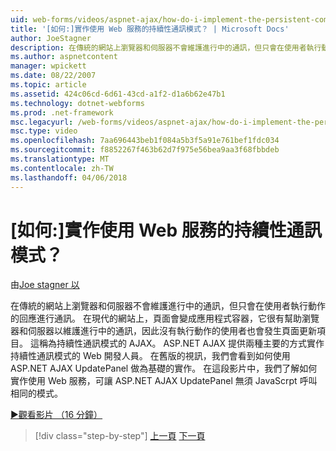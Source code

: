 ```yaml
---
uid: web-forms/videos/aspnet-ajax/how-do-i-implement-the-persistent-communications-pattern-using-web-services
title: '[如何:]實作使用 Web 服務的持續性通訊模式？ | Microsoft Docs'
author: JoeStagner
description: 在傳統的網站上瀏覽器和伺服器不會維護進行中的通訊，但只會在使用者執行動作的回應通訊...
ms.author: aspnetcontent
manager: wpickett
ms.date: 08/22/2007
ms.topic: article
ms.assetid: 424c06cd-6d61-43cd-a1f2-d1a6b62e47b1
ms.technology: dotnet-webforms
ms.prod: .net-framework
msc.legacyurl: /web-forms/videos/aspnet-ajax/how-do-i-implement-the-persistent-communications-pattern-using-web-services
msc.type: video
ms.openlocfilehash: 7aa696443beb1f084a5b3f5a91e761bef1fdc034
ms.sourcegitcommit: f8852267f463b62d7f975e56bea9aa3f68fbbdeb
ms.translationtype: MT
ms.contentlocale: zh-TW
ms.lasthandoff: 04/06/2018
---
```

<a name="how-do-i-implement-the-persistent-communications-pattern-using-web-services"></a>[如何:]實作使用 Web 服務的持續性通訊模式？
====================
由[Joe stagner 以](https://github.com/JoeStagner)

在傳統的網站上瀏覽器和伺服器不會維護進行中的通訊，但只會在使用者執行動作的回應進行通訊。 在現代的網站上，頁面會變成應用程式容器，它很有幫助瀏覽器和伺服器以維護進行中的通訊，因此沒有執行動作的使用者也會發生頁面更新項目。 這稱為持續性通訊模式的 AJAX。 ASP.NET AJAX 提供兩種主要的方式實作持續性通訊模式的 Web 開發人員。 在舊版的視訊，我們會看到如何使用 ASP.NET AJAX UpdatePanel 做為基礎的實作。 在這段影片中，我們了解如何實作使用 Web 服務，可讓 ASP.NET AJAX UpdatePanel 無須 JavaScrpt 呼叫相同的模式。

[&#9654;觀看影片 （16 分鐘）](https://channel9.msdn.com/Blogs/ASP-NET-Site-Videos/how-do-i-implement-the-persistent-communications-pattern-using-web-services)

> [!div class="step-by-step"]
> [上一頁](how-do-i-localize-an-aspnet-ajax-application.md)
> [下一頁](how-do-i-trigger-an-updatepanel-refresh-from-a-dropdownlist-control.md)
